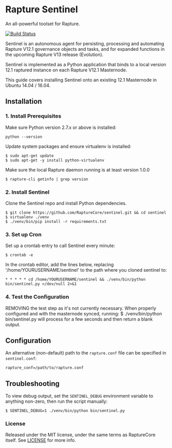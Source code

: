 # Rapture Sentinel

An all-powerful toolset for Rapture.

[![Build Status](https://travis-ci.org/rapturepay/sentinel.svg?branch=master)](https://travis-ci.org/rapturepay/sentinel)

Sentinel is an autonomous agent for persisting, processing and automating Rapture V12.1 governance objects and tasks, and for expanded functions in the upcoming Rapture V13 release (Evolution).

Sentinel is implemented as a Python application that binds to a local version 12.1 raptured instance on each Rapture V12.1 Masternode.

This guide covers installing Sentinel onto an existing 12.1 Masternode in Ubuntu 14.04 / 16.04.

## Installation

### 1. Install Prerequisites

Make sure Python version 2.7.x or above is installed:

    python --version

Update system packages and ensure virtualenv is installed:

    $ sudo apt-get update
    $ sudo apt-get -y install python-virtualenv

Make sure the local Rapture daemon running is at least version 1.0.0

    $ rapture-cli getinfo | grep version

### 2. Install Sentinel

Clone the Sentinel repo and install Python dependencies.

    $ git clone https://github.com/RaptureCore/sentinel.git && cd sentinel
    $ virtualenv ./venv
    $ ./venv/bin/pip install -r requirements.txt

### 3. Set up Cron

Set up a crontab entry to call Sentinel every minute:

    $ crontab -e

In the crontab editor, add the lines below, replacing '/home/YOURUSERNAME/sentinel' to the path where you cloned sentinel to:

    * * * * * cd /home/YOURUSERNAME/sentinel && ./venv/bin/python bin/sentinel.py >/dev/null 2>&1

### 4. Test the Configuration

REMOVING the test step as it's not currently necessary. When properly configured and with the masternode synced, running:
$ ./venv/bin/python bin/sentinel.py
will process for a few seconds and then return a blank output.

## Configuration

An alternative (non-default) path to the `rapture.conf` file can be specified in `sentinel.conf`:

    rapture_conf=/path/to/rapture.conf

## Troubleshooting

To view debug output, set the `SENTINEL_DEBUG` environment variable to anything non-zero, then run the script manually:

    $ SENTINEL_DEBUG=1 ./venv/bin/python bin/sentinel.py


### License

Released under the MIT license, under the same terms as RaptureCore itself. See [LICENSE](LICENSE) for more info.
